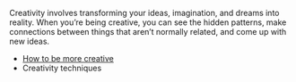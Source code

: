 Creativity involves transforming your ideas, imagination, and dreams into reality. When you’re being creative, you can see the hidden patterns, make connections between things that aren’t normally related, and come up with new ideas. 

* [How to be more creative](how.md)
* Creativity techniques
